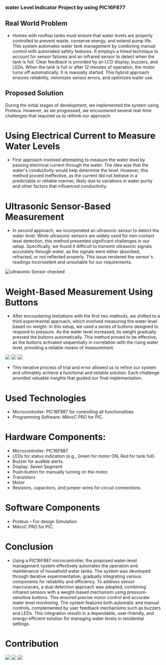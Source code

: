 ### water Level Indicator Project by using PIC16F877

## Real World Problem 

- Homes with rooftop tanks must ensure that water levels are properly controlled to prevent waste, conserve energy, and extend pump life. This system automates water tank management by combining manual control with automated safety features. It employs a timed technique to account for sensor failures and an infrared sensor to detect when the tank is full. Clear feedback is provided by an LCD display, buzzers, and LEDs. When the tank is full or after 12 minutes of operation, the motor turns off automatically. It is manually started. This hybrid approach ensures reliability, minimizes sensor errors, and optimizes water use.

## Proposed Solution 
During the initial stages of development, we implemented the system using Proteus. However, as we progressed, we encountered several real-time challenges that required us to rethink our approach:
# Using Electrical Current to Measure Water Levels

- First approach involved attempting to measure the water level by passing electrical current through the water. The idea was that the water's conductivity would help determine the level. However, this method proved ineffective, as the current did not behave in a predictable or reliable manner, likely due to variations in water purity and other factors that influenced conductivity.

# Ultrasonic Sensor-Based Measurement

- In second approach, we incorporated an ultrasonic sensor to detect the water level. While ultrasonic sensors are widely used for non-contact level detection, this method presented significant challenges in our setup. Specifically, we found it difficult to transmit ultrasonic signals accurately through water, as the signals were either absorbed, refracted, or not reflected properly. This issue rendered the sensor's readings inconsistent and unsuitable for our requirements.


<img src="IMG/proteusImg05.jpg" alt="ultrasonic Sensor checked">

# Weight-Based Measurement Using Buttons

- After encountering limitations with the first two methods, we shifted to a third experimental approach, which involved measuring the water level based on weight. In this setup, we used a series of buttons designed to respond to pressure. As the water level increased, its weight gradually pressed the buttons automatically. This method proved to be effective, as the buttons activated sequentially in correlation with the rising water level, providing a reliable means of measurement.

<img src="IMG/proteusImg02.jpg">
<img src="IMG/proteusImg04.jpg">
<img src="IMG/proteusImg03.jpg">

- This iterative process of trial and error allowed us to refine our system and ultimately achieve a functional and reliable solution. Each challenge provided valuable insights that guided our final implementation.

# Used Technologies
 - Microcontroller: PIC16F887 for controlling all functionalities.
 - Programming Software: MikroC PRO for PIC.

# Hardware Components:
- Microcontroller: PIC16F887.
- LEDs for status indication (e.g., Green for motor ON, Red for tank full)
- Buzzer for audible alerts.
- Display: Seven Segment
- Push-button for manually turning on the motor.
- Transistors
- Motor
- Resistors, capacitors, and jumper wires for circuit connections.

# Software Components
- Proteus – For design Simulation
- MikroC PRO for PIC.

# Conclusion 

- Using a PIC16F887 microcontroller, the proposed water-level management system effectively automates the operation and maintenance of household water tanks. The system was developed through iterative experimentation, gradually integrating various components for reliability and efficiency. To address sensor inaccuracies, a dual detection approach was adopted, combining infrared sensors with a weight-based mechanism using pressure-sensitive buttons. This ensured precise motor control and accurate water level monitoring. The system features both automatic and manual controls, complemented by user feedback mechanisms such as buzzers and LEDs. This integration results in a dependable, user-friendly, and energy-efficient solution for managing water levels in residential settings.

# Contribution 

<img src="IMG/projectImg04.jpg">
<img src="IMG/projectImg02.jpg">
<img src="IMG/MikroC.jpg">






